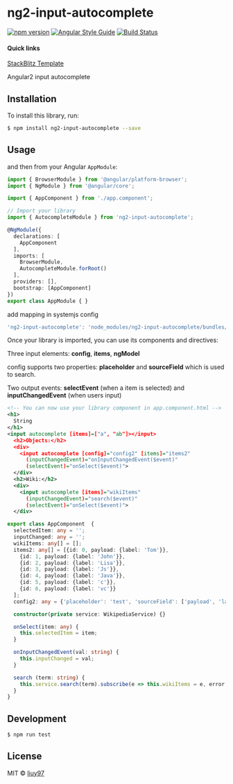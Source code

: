 # ng2-input-autocomplete

[![npm version](https://badge.fury.io/js/ng2-input-autocomplete.svg)](https://badge.fury.io/js/ng2-input-autocomplete)
[![Angular Style Guide](https://mgechev.github.io/angular2-style-guide/images/badge.svg)](https://angular.io/styleguide)
[![Build Status](https://travis-ci.org/liuy97/ng2-input-autocomplete.svg?branch=master)](https://travis-ci.org/liuy97/ng2-input-autocomplete)

#### Quick links
[StackBlitz Template](https://stackblitz.com/edit/ng2-input-autocomplete)

Angular2 input autocomplete

## Installation

To install this library, run:

```bash
$ npm install ng2-input-autocomplete --save
```

## Usage

and then from your Angular `AppModule`:

```typescript
import { BrowserModule } from '@angular/platform-browser';
import { NgModule } from '@angular/core';

import { AppComponent } from './app.component';

// Import your library
import { AutocompleteModule } from 'ng2-input-autocomplete';

@NgModule({
  declarations: [
    AppComponent
  ],
  imports: [
    BrowserModule,
    AutocompleteModule.forRoot()
  ],
  providers: [],
  bootstrap: [AppComponent]
})
export class AppModule { }
```
add mapping in systemjs config 

```typescript
'ng2-input-autocomplete': 'node_modules/ng2-input-autocomplete/bundles/ng2-input-autocompleteModule.umd.js',
```

Once your library is imported, you can use its components and directives:

Three input elements: **config**, **items**, **ngModel**

config supports two properties: **placeholder** and  **sourceField** which is used to search.

Two output events: **selectEvent** (when a item is selected) and **inputChangedEvent** (when users input)

```xml
<!-- You can now use your library component in app.component.html -->
<h1>
  String
</h1>
<input autocomplete [items]=["a", "ab"]></input>
  <h2>Objects:</h2>
  <div>
    <input autocomplete [config]="config2" [items]="items2"
      (inputChangedEvent)="onInputChangedEvent($event)"
      (selectEvent)="onSelect($event)">
  </div>
  <h2>Wiki:</h2>
  <div>
    <input autocomplete [items]="wikiItems"
      (inputChangedEvent)="search($event)"
      (selectEvent)="onSelect($event)">
  </div>
```
```typescript
export class AppComponent  {
  selectedItem: any = '';
  inputChanged: any = '';
  wikiItems: any[] = [];
  items2: any[] = [{id: 0, payload: {label: 'Tom'}},
    {id: 1, payload: {label: 'John'}},
    {id: 2, payload: {label: 'Lisa'}},
    {id: 3, payload: {label: 'Js'}},
    {id: 4, payload: {label: 'Java'}},
    {id: 5, payload: {label: 'c'}},
    {id: 6, payload: {label: 'vc'}}
  ];
  config2: any = {'placeholder': 'test', 'sourceField': ['payload', 'label']};

  constructor(private service: WikipediaService) {}

  onSelect(item: any) {
    this.selectedItem = item;
  }

  onInputChangedEvent(val: string) {
    this.inputChanged = val;
  }

  search (term: string) {
    this.service.search(term).subscribe(e => this.wikiItems = e, error => console.log(error));
  }
}
```

## Development

```bash
$ npm run test
```

## License

MIT © [liuy97](liuy97@gmail.com)
